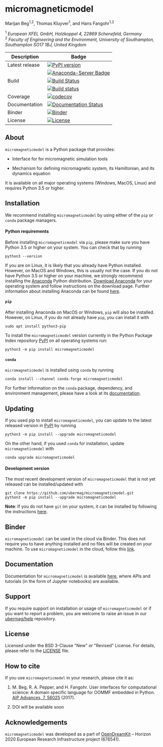 # micromagneticmodel
Marijan Beg<sup>1,2</sup>, Thomas Kluyver<sup>1</sup>, and Hans Fangohr<sup>1,2</sup>

<sup>1</sup> *European XFEL GmbH, Holzkoppel 4, 22869 Schenefeld, Germany*  
<sup>2</sup> *Faculty of Engineering and the Environment, University of Southampton, Southampton SO17 1BJ, United Kingdom*  

| Description | Badge |
| --- | --- |
| Latest release | [![PyPI version](https://badge.fury.io/py/micromagneticmodel.svg)](https://badge.fury.io/py/micromagneticmodel) |
|                | [![Anaconda-Server Badge](https://anaconda.org/conda-forge/micromagneticmodel/badges/version.svg)](https://anaconda.org/conda-forge/micromagneticmodel) |
| Build | [![Build Status](https://travis-ci.org/ubermag/micromagneticmodel.svg?branch=master)](https://travis-ci.org/ubermag/micromagneticmodel) |
|       | [![Build status](https://ci.appveyor.com/api/projects/status/jyka9mj2qpfwfa4g?svg=true)](https://ci.appveyor.com/project/marijanbeg/micromagneticmodel) |
| Coverage | [![codecov](https://codecov.io/gh/ubermag/micromagneticmodel/branch/master/graph/badge.svg)](https://codecov.io/gh/ubermag/micromagneticmodel) |
| Documentation | [![Documentation Status](https://readthedocs.org/projects/micromagneticmodel/badge/?version=latest)](http://micromagneticmodel.readthedocs.io/en/latest/?badge=latest) |
| Binder | [![Binder](https://mybinder.org/badge.svg)](https://mybinder.org/v2/gh/ubermag/micromagneticmodel/master?filepath=index.ipynb) |
| License | [![License](https://img.shields.io/badge/License-BSD%203--Clause-blue.svg)](https://opensource.org/licenses/BSD-3-Clause) |

## About

`micromagneticmodel` is a Python package that provides:

- Interface for for micromagnetic simulation tools

- Mechanism for defining micromagnetic system, its Hamiltonian, and its dynamics equation

It is available on all major operating systems (Windows, MacOS, Linux) and requires Python 3.5 or higher.

## Installation

We recommend installing `micromagneticmodel` by using either of the `pip` or `conda` package managers.

#### Python requirements

Before installing `micromagneticmodel` via `pip`, please make sure you have Python 3.5 or higher on your system. You can check that by running

    python3 --version

If you are on Linux, it is likely that you already have Python installed. However, on MacOS and Windows, this is usually not the case. If you do not have Python 3.5 or higher on your machine, we strongly recommend installing the [Anaconda](https://www.anaconda.com/) Python distribution. [Download Anaconda](https://www.anaconda.com/download) for your operating system and follow instructions on the download page. Further information about installing Anaconda can be found [here](https://conda.io/docs/user-guide/install/download.html).

#### `pip`

After installing Anaconda on MacOS or Windows, `pip` will also be installed. However, on Linux, if you do not already have `pip`, you can install it with

    sudo apt install python3-pip

To install the `micromagneticmodel` version currently in the Python Package Index repository [PyPI](https://pypi.org/project/micromagneticmodel/) on all operating systems run:

    python3 -m pip install micromagneticmodel

#### `conda`

`micromagneticmodel` is installed using `conda` by running

    conda install --channel conda-forge micromagneticmodel

For further information on the `conda` package, dependency, and environment management, please have a look at its [documentation](https://conda.io/docs/). 

## Updating

If you used pip to install `micromagneticmodel`, you can update to the latest released version in [PyPI](https://pypi.org/project/micromagneticmodel/) by running

    python3 -m pip install --upgrade micromagneticmodel

On the other hand, if you used `conda` for installation, update `micromagneticmodel` with

    conda upgrade micromagneticmodel

#### Development version

The most recent development version of `micromagneticmodel` that is not yet released can be installed/updated with

    git clone https://github.com/ubermag/micromagneticmodel.git
    python3 -m pip install --upgrade micromagneticmodel

**Note**: If you do not have `git` on your system, it can be installed by following the instructions [here](https://git-scm.com/book/en/v2/Getting-Started-Installing-Git).

## Binder

`micromagneticmodel` can be used in the cloud via Binder. This does not require you to have anything installed and no files will be created on your machine. To use `micromagneticmodel` in the cloud, follow this [link](https://mybinder.org/v2/gh/ubermag/micromagneticmodel/master?filepath=index.ipynb).

## Documentation

Documentation for `micromagneticmodel` is available [here](http://micromagneticmodel.readthedocs.io/en/latest/?badge=latest), where APIs and tutorials (in the form of Jupyter notebooks) are available.

## Support

If you require support on installation or usage of `micromagneticmodel` or if you want to report a problem, you are welcome to raise an issue in our [ubermag/help](https://github.com/ubermag/help) repository.

## License

Licensed under the BSD 3-Clause "New" or "Revised" License. For details, please refer to the [LICENSE](LICENSE) file.

## How to cite

If you use `micromagneticmodel` in your research, please cite it as:

1. M. Beg, R. A. Pepper, and H. Fangohr. User interfaces for computational science: A domain specific language for OOMMF embedded in Python. [AIP Advances, 7, 56025](http://aip.scitation.org/doi/10.1063/1.4977225) (2017).

2. DOI will be available soon

## Acknowledgements

`micromagneticmodel` was developed as a part of [OpenDreamKit](http://opendreamkit.org/) – Horizon 2020 European Research Infrastructure project (676541).
